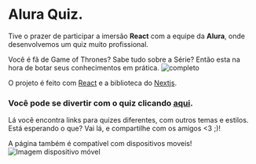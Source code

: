 # Alura Quiz.
Tive o prazer de participar a imersão **React** com a equipe da **Alura**, onde desenvolvemos um quiz muito profissional.

Você é fã de Game of Thrones? Sabe tudo sobre a Série? Então esta na hora de botar seus conhecimentos em prática. 
![completo](https://user-images.githubusercontent.com/67978032/106373713-1c208880-635b-11eb-9314-5db12a2931cf.gif)

O projeto é feito com [React](https://pt-br.reactjs.org/) e a biblioteca do [Nextjs](https://nextjs.org/).

### Você pode se divertir com o quiz clicando [aqui](https://aluraquiz-base.marlliton.vercel.app/).
Lá você encontra links para quizes diferentes, com outros temas e estilos. Está esperando o que? Vai lá, e compartilhe com os amigos <3 ;)!

A página também é compatível com dispositivos moveis!
![Imagem dispositivo móvel](https://i.ibb.co/PZbdp9g/2021-01-31-00-49.png)